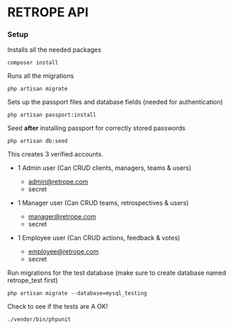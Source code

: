 # RETROPE API

### Setup

Installs all the needed packages
```$xslt
composer install
```

Runs all the migrations
```
php artisan migrate
```

Sets up the passport files and database fields (needed for authentication)
~~~~
php artisan passport:install 
~~~~

Seed **after** installing passport for correctly stored passwords
```$xslt
php artisan db:seed
```

This creates 3 verified accounts.
- 1 Admin user (Can CRUD clients, managers, teams & users)
  - admin@retrope.com
  - secret

- 1 Manager user (Can CRUD teams, retrospectives & users)
  - manager@retrope.com
  - secret
  
- 1 Employee user (Can CRUD actions, feedback & votes)
  - employee@retrope.com
  - secret
  
Run migrations for the test database (make sure to create database named retrope_test first)
```$xslt
php artisan migrate --database=mysql_testing
```

Check to see if the tests are A OK!
```$xslt
./vendor/bin/phpunit
```
